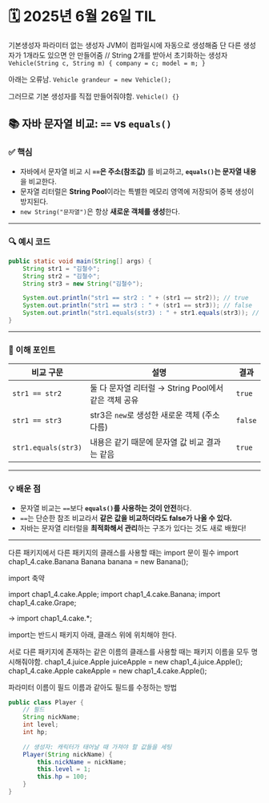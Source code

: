 # 🗓️ 2025년 6월 26일 TIL



기본생성자
파라미터 없는 생성자
JVM이 컴파일시에 자동으로 생성해줌
단 다른 생성자가 1개라도 있으면 안 만들어줌
// String 2개를 받아서 초기화하는 생성자
`Vehicle(String c, String m) {
    company = c;
    model = m;
}`

아래는 오류남.
`Vehicle grandeur = new Vehicle();`

그러므로 기본 생성자를 직접 만들어줘야함.
`Vehicle() {}`













## 📚 자바 문자열 비교: `==` vs `equals()`

### ✅ 핵심

* 자바에서 문자열 비교 시 **`==`은 주소(참조값)** 를 비교하고,
  **`equals()`는 문자열 내용**을 비교한다.
* 문자열 리터럴은 **String Pool**이라는 특별한 메모리 영역에 저장되어 중복 생성이 방지된다.
* `new String("문자열")`은 항상 **새로운 객체를 생성**한다.

---

### 🔍 예시 코드

```java
public static void main(String[] args) {
    String str1 = "김철수";
    String str2 = "김철수";
    String str3 = new String("김철수");

    System.out.println("str1 == str2 : " + (str1 == str2)); // true
    System.out.println("str1 == str3 : " + (str1 == str3)); // false
    System.out.println("str1.equals(str3) : " + str1.equals(str3)); // true
}
```

---

### 🧠 이해 포인트

| 비교 구문               | 설명                                   | 결과      |
| ------------------- | ------------------------------------ | ------- |
| `str1 == str2`      | 둘 다 문자열 리터럴 → String Pool에서 같은 객체 공유 | `true`  |
| `str1 == str3`      | str3은 `new`로 생성한 새로운 객체 (주소 다름)      | `false` |
| `str1.equals(str3)` | 내용은 같기 때문에 문자열 값 비교 결과는 같음           | `true`  |

---

### 💡 배운 점

* 문자열 비교는 `==`보다 **`equals()`를 사용하는 것이 안전**하다.
* `==`는 단순한 참조 비교라서 **같은 값을 비교하더라도 false가 나올 수 있다.**
* 자바는 문자열 리터럴을 **최적화해서 관리**하는 구조가 있다는 것도 새로 배웠다!

---








다른 패키지에서 다른 패키지의 클래스를 사용할 때는 import 문이 필수
import chap1_4.cake.Banana
Banana banana = new Banana();


import 축약

import chap1_4.cake.Apple;
import chap1_4.cake.Banana;
import chap1_4.cake.Grape;

-> import chap1_4.cake.*;

import는 반드시 패키지 아래, 클래스 위에 위치해야 한다.


서로 다른 패키지에 존재하는 같은 이름의 클래스를 사용할 때는
패키지 이름을 모두 명시해줘야함.
chap1_4.juice.Apple juiceApple = new chap1_4.juice.Apple();
chap1_4.cake.Apple cakeApple = new chap1_4.cake.Apple();




파라미터 이름이 필드 이름과 같아도 필드를 수정하는 방법
```java
public class Player {
    // 필드
    String nickName;
    int level;
    int hp;
    
    // 생성자: 캐릭터가 태어날 때 가져야 할 값들을 세팅
    Player(String nickName) {
        this.nickName = nickName;
        this.level = 1;
        this.hp = 100;
    }
}
```